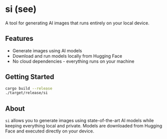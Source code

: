 # si (see)

A tool for generating AI images that runs entirely on your local device.

## Features

- Generate images using AI models
- Download and run models locally from Hugging Face
- No cloud dependencies - everything runs on your machine

## Getting Started

```bash
cargo build --release
./target/release/si
```

## About

`si` allows you to generate images using state-of-the-art AI models while keeping everything local and private. Models are downloaded from Hugging Face and executed directly on your device.
